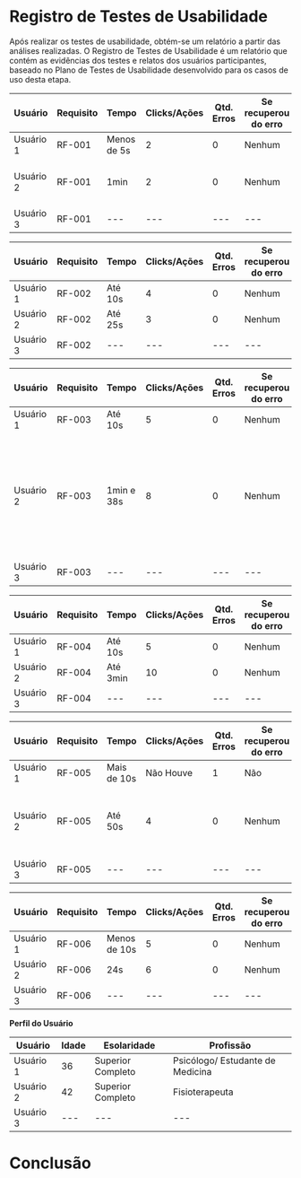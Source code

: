 # Registro de Testes de Usabilidade

Após realizar os testes de usabilidade, obtém-se um relatório a partir das análises realizadas. O Registro de Testes de Usabilidade é um relatório que contém as evidências dos testes e relatos dos usuários participantes, baseado no Plano de Testes de Usabilidade desenvolvido para os casos de uso desta etapa.


| **Usuário** 	| **Requisito** 	| **Tempo** | **Clicks/Ações** | **Qtd. Erros** | **Se recuperou do erro** | **Dificuldade** | **Satisfação (1-5)** |
| --- 	| --- 	| --- | ---  | --- | --- | --- | --- |
| Usuário 1	| RF-001 	| Menos de 5s | 2  | 0 | Nenhum | Fácil | 5 |
| Usuário 2 | RF-001	| 1min| 2 | 0 | Nenhum |Obs:Não apareceu a máscara do CPF | 4 |
| Usuário 3	| RF-001 	| --- | ---  | --- | --- | --- | --- |

| **Usuário** 	| **Requisito** 	| **Tempo** | **Clicks/Ações** | **Qtd. Erros** | **Se recuperou do erro** | **Dificuldade** | **Satisfação (1-5)** |
| --- 	| --- 	| --- | ---  | --- | --- | --- | --- |
| Usuário 1	| RF-002 	| Até 10s | 4  | 0 | Nenhum | Fácil | 5 |
| Usuário 2 | RF-002 	| Até 25s | 3  | 0 | Nenhum | Fácil | 5 |
| Usuário 3	| RF-002	| --- | ---  | --- | --- | --- | --- |

| **Usuário** 	| **Requisito** 	| **Tempo** | **Clicks/Ações** | **Qtd. Erros** | **Se recuperou do erro** | **Dificuldade** | **Satisfação (1-5)** |
| --- 	| --- 	| --- | ---  | --- | --- | --- | --- |
| Usuário 1	| RF-003	| Até 10s | 5  | 0 | Nenhum | Fácil | 5 |
| Usuário 2 | RF-003 	| 1min e 38s | 8  | 0 | Nenhum | Não apareceu mensagem de alteração do cadastro, talvez o usuário fique confuso | 4 |
| Usuário 3	| RF-003 	| --- | ---  | --- | --- | --- | --- |

| **Usuário** 	| **Requisito** 	| **Tempo** | **Clicks/Ações** | **Qtd. Erros** | **Se recuperou do erro** | **Dificuldade** | **Satisfação (1-5)** |
| --- 	| --- 	| --- | ---  | --- | --- | --- | --- |
| Usuário 1	| RF-004	| Até 10s | 5 | 0 | Nenhum | Fácil | 5 |
| Usuário 2 | RF-004	| Até 3min | 10  | 0 | Nenhum | Fácil | 5 |
| Usuário 3	| RF-004	| --- | ---  | --- | --- | --- | --- |

| **Usuário** 	| **Requisito** 	| **Tempo** | **Clicks/Ações** | **Qtd. Erros** | **Se recuperou do erro** | **Dificuldade** | **Satisfação (1-5)** |
| --- 	| --- 	| --- | ---  | --- | --- | --- | --- |
| Usuário 1	| RF-005	| Mais de 10s | Não Houve | 1 | Não | Não avaliado | 0 |
| Usuário 2 | RF-005 	| Até 50s | 4  | 0 | Nenhum | Poderia aparecer a mensagem de alteração da senha | 5 |
| Usuário 3	| RF-005 | --- | ---  | --- | --- | --- | --- |

| **Usuário** 	| **Requisito** 	| **Tempo** | **Clicks/Ações** | **Qtd. Erros** | **Se recuperou do erro** | **Dificuldade** | **Satisfação (1-5)** |
| --- 	| --- 	| --- | ---  | --- | --- | --- | --- |
| Usuário 1	| RF-006	| Menos de 10s | 5 | 0 | Nenhum| Fácil | 5 |
| Usuário 2 | RF-006 	| 24s | 6  | 0 | Nenhum | Fácil | 5 |
| Usuário 3	| RF-006 | --- | ---  | --- | --- | --- | --- |

**Perfil do Usuário**

| **Usuário** 	| **Idade** 	| **Esolaridade** | **Profissão** |   
| --- 	| --- 	| --- | ---  |
| Usuário 1	| 36 	| Superior Completo | Psicólogo/ Estudante de Medicina | 
| Usuário 2 | 42 	| Superior Completo | Fisioterapeuta  | 
| Usuário 3	| --- 	| --- | ---  |

# Conclusão </hr>



